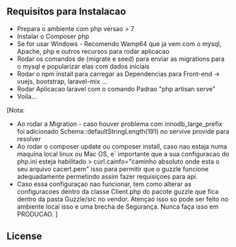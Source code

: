 

## Requisitos para Instalacao

- Prepara o ambiente com php versao > 7
- Instalar o Composer php
- Se for usar Windows - Recomendo Wamp64 que ja vem com o mysql, Apache, php e outros recursos para rodar aplicacao
- Rodar os comandos de (migrate e seed) para enviar as migrations para o mysql e popularizar elas com dados iniciais
- Rodar o npm install para carregar as Dependencias para Front-end -> vuejs, bootstrap, laravel-mix ...
- Rodar Aplicacao laravel com o comando Padrao "php artisan serve"
- Voila...

[Nota: 
- Ao rodar a Migration - caso houver problema com innodb_large_prefix
foi adicionado Schema::defaultStringLength(191) no servive provide para resolver
- Ao rodar o composer update ou composer install, caso nao estaja numa maquina local linux ou Mac OS, 
e´ importante que a sua configuracao do php.ini esteja habilitado > curl.cainfo="caminho absoluto onde esta o seu arquivo cacert.pem" isso para permitir que o guzzle funcione adequadamente permetindo assim fazer requisiçoes para api.
- Caso essa configuraçao nao funcionar, tem como alterar as configuracoes dentro da classe Client.php do pacote guzzle que fica dentro da pasta Guzzle/src no vendor. Atençao isso so pode ser feito no ambiente local isso e uma brecha de Segurança. Nunca faça isso em PRODUCAO.
]

## License

